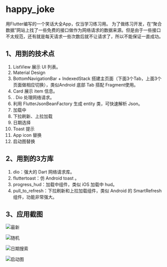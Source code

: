 # happy_joke
用Flutter编写的一个笑话大全App，仅当学习练习用。
为了做练习开发，在“聚合数据”网站上找了一些免费的接口做作为网络请求的数据来源。但是由于一些接口不太规范，还有就是每天请求一些次数后就不让请求了，所以不能保证一直成功。

## 1、用到的技术点

1. ListView 展示 UI 列表。
2. Material Design
3. BottomNavigationBar + IndexedStack 搭建主页面（下面3个Tab，上面3个页面做相应切换），类似Android 底部 Tab 搭配 Fragment使用。
4. Card 展示 item 信息。
5. . Dio 处理网络请求。
4. 利用 FlutterJsonBeanFactory 生成 entity 类，可快速解析 Json。
5. 加载中
6. 下拉刷新、上拉加载
7. 日期选择
8. Toast 提示
9. App icon 替换
10. 启动图替换

## 2、用到的3方库

1. dio：强大的 Dart 网络请求库。
2. fluttertoast：仿 Android toast 。
3. progress_hud：加载中组件，类似 iOS 加载中 hud。
4. pull_to_refresh：下拉刷新和上拉加载组件，类似 Android 的 SmartRefresh 组件，功能非常强大。

## 3、应用截图

![最新](https://github.com/haoyd/happy_joke/blob/master/imgs/1.png?raw=true)

![随机](https://github.com/haoyd/happy_joke/blob/master/imgs/2.png?raw=true)

![日期搜索](https://github.com/haoyd/happy_joke/blob/master/imgs/3.png?raw=true)

![启动图](https://github.com/haoyd/happy_joke/blob/master/imgs/4.png?raw=true)





